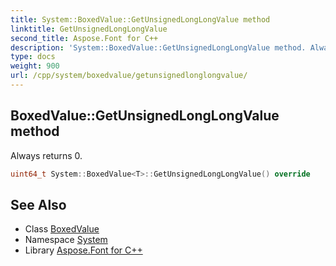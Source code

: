 ```yaml
---
title: System::BoxedValue::GetUnsignedLongLongValue method
linktitle: GetUnsignedLongLongValue
second_title: Aspose.Font for C++
description: 'System::BoxedValue::GetUnsignedLongLongValue method. Always returns 0 in C++.'
type: docs
weight: 900
url: /cpp/system/boxedvalue/getunsignedlonglongvalue/
---
```

## BoxedValue::GetUnsignedLongLongValue method


Always returns 0.

```cpp
uint64_t System::BoxedValue<T>::GetUnsignedLongLongValue() override
```

## See Also

* Class [BoxedValue](../)
* Namespace [System](../../)
* Library [Aspose.Font for C++](../../../)
